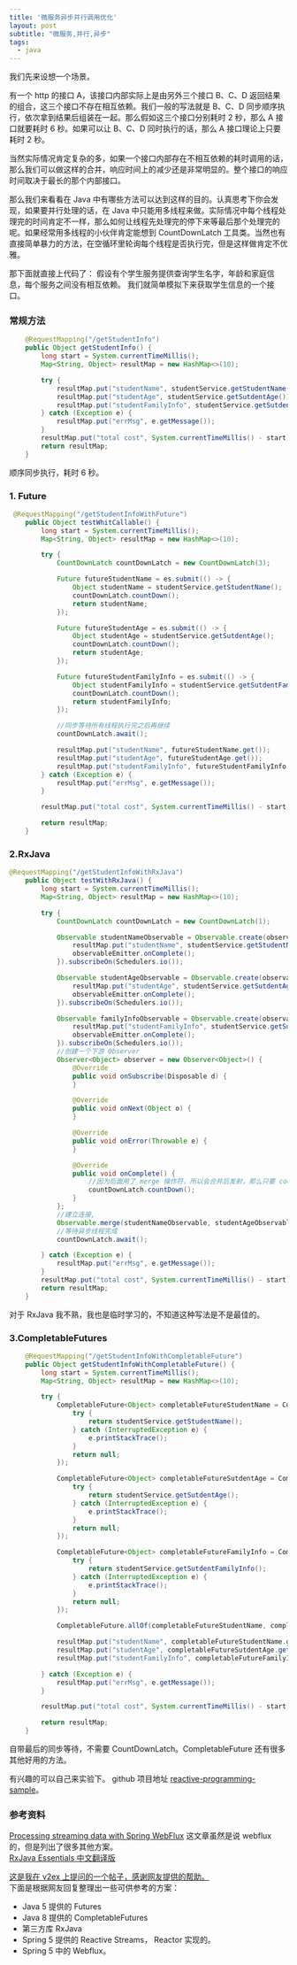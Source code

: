 ```yaml
---
title: '微服务异步并行调用优化'
layout: post
subtitle: "微服务,并行,异步"
tags:
  - java
---
```


我们先来设想一个场景。

有一个 http 的接口 A，该接口内部实际上是由另外三个接口 B、C、D 返回结果的组合，这三个接口不存在相互依赖。我们一般的写法就是 B、C、D 同步顺序执行，依次拿到结果后组装在一起。那么假如这三个接口分别耗时 2 秒，那么 A 接口就要耗时 6 秒。如果可以让 B、C、D 同时执行的话，那么 A 接口理论上只要耗时 2 秒。

当然实际情况肯定复杂的多，如果一个接口内部存在不相互依赖的耗时调用的话，那么我们可以做这样的合并，响应时间上的减少还是非常明显的。整个接口的响应时间取决于最长的那个内部接口。

那么我们来看看在 Java 中有哪些方法可以达到这样的目的。认真思考下你会发现，如果要并行处理的话，在 Java 中只能用多线程来做。实际情况中每个线程处理完的时间肯定不一样，那么如何让线程先处理完的停下来等最后那个处理完的呢。如果经常用多线程的小伙伴肯定能想到 CountDownLatch 工具类。当然也有直接简单暴力的方法，在空循环里轮询每个线程是否执行完，但是这样做肯定不优雅。

那下面就直接上代码了：
假设有个学生服务提供查询学生名字，年龄和家庭信息，每个服务之间没有相互依赖。
我们就简单模拟下来获取学生信息的一个接口。

### 常规方法

```java
    @RequestMapping("/getStudentInfo")
    public Object getStudentInfo() {
        long start = System.currentTimeMillis();
        Map<String, Object> resultMap = new HashMap<>(10);

        try {
            resultMap.put("studentName", studentService.getStudentName());
            resultMap.put("studentAge", studentService.getSutdentAge());
            resultMap.put("studentFamilyInfo", studentService.getSutdentFamilyInfo());
        } catch (Exception e) {
            resultMap.put("errMsg", e.getMessage());
        }
        resultMap.put("total cost", System.currentTimeMillis() - start);
        return resultMap;
    }
```
顺序同步执行，耗时 6 秒。

### 1. Future 
```java
 @RequestMapping("/getStudentInfoWithFuture")
    public Object testWhitCallable() {
        long start = System.currentTimeMillis();
        Map<String, Object> resultMap = new HashMap<>(10);

        try {
            CountDownLatch countDownLatch = new CountDownLatch(3);

            Future futureStudentName = es.submit(() -> {
                Object studentName = studentService.getStudentName();
                countDownLatch.countDown();
                return studentName;
            });

            Future futureStudentAge = es.submit(() -> {
                Object studentAge = studentService.getSutdentAge();
                countDownLatch.countDown();
                return studentAge;
            });

            Future futureStudentFamilyInfo = es.submit(() -> {
                Object studentFamilyInfo = studentService.getSutdentFamilyInfo();
                countDownLatch.countDown();
                return studentFamilyInfo;
            });

            //同步等待所有线程执行完之后再继续
            countDownLatch.await();

            resultMap.put("studentName", futureStudentName.get());
            resultMap.put("studentAge", futureStudentAge.get());
            resultMap.put("studentFamilyInfo", futureStudentFamilyInfo.get());
        } catch (Exception e) {
            resultMap.put("errMsg", e.getMessage());
        }

        resultMap.put("total cost", System.currentTimeMillis() - start);

        return resultMap;
    }
```



### 2.RxJava

```java
@RequestMapping("/getStudentInfoWithRxJava")
    public Object testWithRxJava() {
        long start = System.currentTimeMillis();
        Map<String, Object> resultMap = new HashMap<>(10);

        try {
            CountDownLatch countDownLatch = new CountDownLatch(1);

            Observable studentNameObservable = Observable.create(observableEmitter -> {
                resultMap.put("studentName", studentService.getStudentName());
                observableEmitter.onComplete();
            }).subscribeOn(Schedulers.io());

            Observable studentAgeObservable = Observable.create(observableEmitter -> {
                resultMap.put("studentAge", studentService.getSutdentAge());
                observableEmitter.onComplete();
            }).subscribeOn(Schedulers.io());

            Observable familyInfoObservable = Observable.create(observableEmitter -> {
                resultMap.put("studentFamilyInfo", studentService.getSutdentFamilyInfo());
                observableEmitter.onComplete();
            }).subscribeOn(Schedulers.io());
            //创建一个下游 Observer
            Observer<Object> observer = new Observer<Object>() {
                @Override
                public void onSubscribe(Disposable d) {
                }

                @Override
                public void onNext(Object o) {
                }

                @Override
                public void onError(Throwable e) {
                }

                @Override
                public void onComplete() {
                    //因为后面用了 merge 操作符，所以会合并后发射，那么只要 countdown 一次就行了。
                    countDownLatch.countDown();
                }
            };
            //建立连接,
            Observable.merge(studentNameObservable, studentAgeObservable, familyInfoObservable).subscribe(observer);
            //等待异步线程完成
            countDownLatch.await();

        } catch (Exception e) {
            resultMap.put("errMsg", e.getMessage());
        }
        resultMap.put("total cost", System.currentTimeMillis() - start);
        return resultMap;
    }
```

对于 RxJava 我不熟，我也是临时学习的，不知道这种写法是不是最佳的。

### 3.CompletableFutures

```java
    @RequestMapping("/getStudentInfoWithCompletableFuture")
    public Object getStudentInfoWithCompletableFuture() {
        long start = System.currentTimeMillis();
        Map<String, Object> resultMap = new HashMap<>(10);

        try {
            CompletableFuture<Object> completableFutureStudentName = CompletableFuture.supplyAsync(() -> {
                try {
                    return studentService.getStudentName();
                } catch (InterruptedException e) {
                    e.printStackTrace();
                }
                return null;
            });

            CompletableFuture<Object> completableFutureSutdentAge = CompletableFuture.supplyAsync(() -> {
                try {
                    return studentService.getSutdentAge();
                } catch (InterruptedException e) {
                    e.printStackTrace();
                }
                return null;
            });

            CompletableFuture<Object> completableFutureFamilyInfo = CompletableFuture.supplyAsync(() -> {
                try {
                    return studentService.getSutdentFamilyInfo();
                } catch (InterruptedException e) {
                    e.printStackTrace();
                }
                return null;
            });

            CompletableFuture.allOf(completableFutureStudentName, completableFutureSutdentAge, completableFutureFamilyInfo).join();

            resultMap.put("studentName", completableFutureStudentName.get());
            resultMap.put("studentAge", completableFutureSutdentAge.get());
            resultMap.put("studentFamilyInfo", completableFutureFamilyInfo.get());

        } catch (Exception e) {
            resultMap.put("errMsg", e.getMessage());
        }

        resultMap.put("total cost", System.currentTimeMillis() - start);

        return resultMap;
    }
```

自带最后的同步等待，不需要 CountDownLatch。CompletableFuture 还有很多其他好用的方法。

有兴趣的可以自己来实验下。
github 项目地址 [reactive-programming-sample](https://github.com/DeadLion/reactive-programming-sample)。

### 参考资料
[Processing streaming data with Spring WebFlux](https://medium.com/@nithinmallya4/processing-streaming-data-with-spring-webflux-ed0fc68a14de) 这文章虽然是说 webflux 的，但是列出了很多其他方案。  
[RxJava Essentials 中文翻译版](https://rxjava.yuxingxin.com/)  

[这是我在 v2ex 上提问的一个帖子，感谢网友提供的帮助。](https://www.v2ex.com/t/499896)  
下面是根据网友回复整理出一些可供参考的方案：
 - Java 5 提供的 Futures
 - Java 8 提供的 CompletableFutures
 - 第三方库 RxJava
 - Spring 5 提供的 Reactive Streams， Reactor 实现的。
 - Spring 5 中的 Webflux。